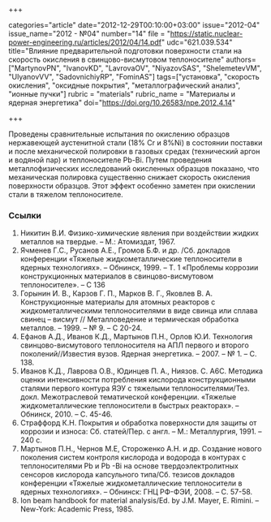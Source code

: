 +++

categories="article"
date="2012-12-29T00:10:00+03:00"
issue="2012-04"
issue_name="2012 - №04"
number="14"
file = "https://static.nuclear-power-engineering.ru/articles/2012/04/14.pdf"
udc="621.039.534"
title="Влияние предварительной подготовки поверхности стали на скорость окисления в свинцово-висмутовом теплоносителе"
authors=["MartynovPN", "IvanovKD", "LavrovaOV", "NiyazovSAS", "ShelemetevVM", "UlyanovVV", "SadovnichiyRP", "FominAS"]
tags=["установка", "скорость окисления", "оксидные покрытия", "металлографический анализ", "ионные пучки"]
rubric = "materials"
rubric_name = "Материалы и ядерная энергетика"
doi="https://doi.org/10.26583/npe.2012.4.14"

+++

Проведены сравнительные испытания по окислению образцов нержавеющей аустенитной стали (18% Cr и 8%Ni) в состоянии поставки и после механической полировки в газовых средах (технический аргон и водяной пар) и теплоносителе Pb-Bi. Путем проведения металлофизических исследований окисленных образцов показано, что механическая полировка существенно снижает скорость окисления поверхности образцов. Этот эффект особенно заметен при окислении стали в тяжелом теплоносителе.

### Ссылки

1. Никитин В.И. Физико-химические явления при воздействии жидких металлов на твердые. – М.: Атомиздат, 1967.
2. Ячменев Г.С., Русанов А.Е., Громов Б.Ф. и др. /Сб. докладов конференции «Тяжелые жидкометаллические теплоносители в ядерных технологиях». – Обнинск, 1999. – Т. 1 «Проблемы коррозии конструкционных материалов в свинцово-висмутовом теплоносителе». – С 136
3. Горынин И. В., Карзов Г. П., Марков В. Г., Яковлев В. А. Конструкционные материалы для атомных реакторов с жидкометаллическими теплоносителями в виде свинца или сплава свинец – висмут // Металловедение и термическая обработка металлов. – 1999. – № 9. – С 20-24.
4. Ефанов А.Д., Иванов К.Д., Мартынов П.Н., Орлов Ю.И. Технология свинцово-висмутового теплоносителя на АПЛ первого и второго поколений//Известия вузов. Ядерная энергетика. – 2007. – № 1. – С. 138.
5. Иванов К.Д., Лаврова О.В., Юдинцев П. А., Ниязов. С. А6С. Методика оценки интенсивности потребления кислорода конструкционными сталями первого контура ЯЭУ с тяжелыми теплоносителями/Тез. докл. Межотраслевой тематической конференции. «Тяжелые жидкометаллические теплоносители в быстрых реакторах». – Обнинск, 2010. – С. 45-46.
6. Страффорд К.Н. Покрытия и обработка поверхности для защиты от коррозии и износа: Сб. статей/Пер. с англ. – М.: Металлургия, 1991. – 240 с.
7. Мартынов П.Н., Чернов М.Е, Стороженко А.Н. и др. Создание нового поколения систем контроля кислорода и водорода в контурах с теплоносителями Pb и Pb -Bi на основе твердоэлектролитных сенсоров кислорода капсульного типа/Сб. тезисов докладов конференции «Тяжелые жидкометаллические теплоносители в ядерных технологиях». – Обнинск: ГНЦ РФ-ФЭИ, 2008. – С. 57-58.
8. Ion beam handbook for material analysis/Ed. by J.M. Mayer, E. Rimini. – New-York: Academic Press, 1985.
